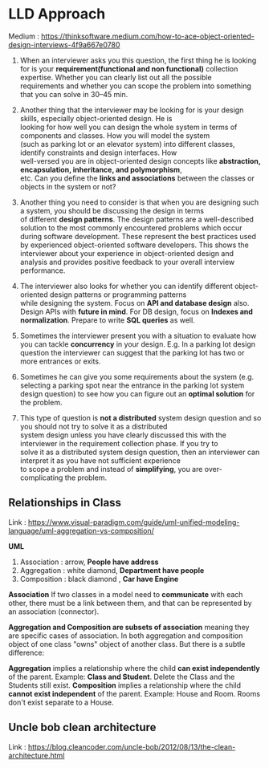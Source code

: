 # LLD Approach

Medium : https://thinksoftware.medium.com/how-to-ace-object-oriented-design-interviews-4f9a667e0780

1. When an interviewer asks you this question, the first thing he is looking for is your 
**requirement(functional and non functional)** collection expertise. Whether you can clearly list out all the possible \
requirements and whether you can scope the problem into something that you can solve in 30–45 min.

2. Another thing that the interviewer may be looking for is your design skills, especially object-oriented design. He is \
looking for how well you can design the whole system in terms of components and classes. How you will model the system \
(such as parking lot or an elevator system) into different classes, identify constraints and design interfaces. How \
well-versed you are in object-oriented design concepts like **abstraction, encapsulation, inheritance, and polymorphism**, \
etc. Can you define the **links and associations** between the classes or objects in the system or not?

3. Another thing you need to consider is that when you are designing such a system, you should be discussing the design in terms \
of different **design patterns**. The design patterns are a well-described solution to the most commonly encountered problems 
which occur during software development. These represent the best practices used by experienced object-oriented software 
developers. This shows the interviewer about your experience in object-oriented design and analysis and provides positive feedback to your overall interview performance.

4. The interviewer also looks for whether you can identify different object-oriented design patterns or programming patterns \
while designing the system. Focus on **API and database design** also. Design APIs with **future in mind**. For DB design, focus on **Indexes and normalization**. Prepare to write **SQL queries** as well.

5. Sometimes the interviewer present you with a situation to evaluate how you can tackle **concurrency** in your design. E.g. In a
parking lot design question the interviewer can suggest that the parking lot has two or more entrances or exits.

6. Sometimes he can give you some requirements about the system (e.g. selecting a parking spot near the entrance in the parking lot system design question) to see how you can figure out an **optimal solution** for the problem.

7. This type of question is **not a distributed** system design question and so you should not try to solve it as a distributed \
system design unless you have clearly discussed this with the interviewer in the requirement collection phase. If you try to \
solve it as a distributed system design question, then an interviewer can interpret it as you have not sufficient experience \
to scope a problem and instead of **simplifying**, you are over-complicating the problem. 

## Relationships in Class

Link : https://www.visual-paradigm.com/guide/uml-unified-modeling-language/uml-aggregation-vs-composition/

**UML**
1. Association : arrow, **People have address**
2. Aggregation : white diamond, **Department have people**
3. Composition : black diamond , **Car have Engine**

**Association**
If two classes in a model need to **communicate** with each other, there must be a link between them, and that can be represented 
by an association (connector).

**Aggregation and Composition are subsets of association** meaning they are specific cases of association. In both aggregation and composition object of one class "owns" object of another class. But there is a subtle difference:

**Aggregation** implies a relationship where the child **can exist independently** of the parent. Example: **Class and Student**. 
Delete the Class and the Students still exist.
**Composition** implies a relationship where the child **cannot exist independent** of the parent. Example: House and Room. 
Rooms don't exist separate to a House.

## Uncle bob clean architecture

Link : https://blog.cleancoder.com/uncle-bob/2012/08/13/the-clean-architecture.html
